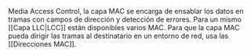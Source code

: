 Media Access Control, la capa MAC se encarga de ensablar los datos en tramas con campos de dirección y detección de errores.
Para un mismo [[Capa LLC|LCC]] están disponibles varios MAC.
Para que la capa MAC pueda dirigir las tramas al destinatario en un entorno de red, usa las [[Direcciones MAC]].
